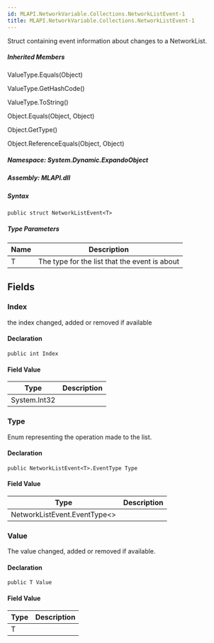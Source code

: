 ```yaml
---  
id: MLAPI.NetworkVariable.Collections.NetworkListEvent-1  
title: MLAPI.NetworkVariable.Collections.NetworkListEvent-1
---
```


<div class="markdown level0 summary">

Struct containing event information about changes to a NetworkList.

</div>

<div class="markdown level0 conceptual">

</div>

<div class="inheritedMembers">

##### Inherited Members

<div>

ValueType.Equals(Object)

</div>

<div>

ValueType.GetHashCode()

</div>

<div>

ValueType.ToString()

</div>

<div>

Object.Equals(Object, Object)

</div>

<div>

Object.GetType()

</div>

<div>

Object.ReferenceEquals(Object, Object)

</div>

</div>

##### **Namespace**: System.Dynamic.ExpandoObject

##### **Assembly**: MLAPI.dll

##### Syntax

    public struct NetworkListEvent<T>

##### Type Parameters

| Name | Description                                   |
|------|-----------------------------------------------|
| T    | The type for the list that the event is about |

## Fields

### Index

<div class="markdown level1 summary">

the index changed, added or removed if available

</div>

<div class="markdown level1 conceptual">

</div>

#### Declaration

    public int Index

#### Field Value

| Type         | Description |
|--------------|-------------|
| System.Int32 |             |

### Type

<div class="markdown level1 summary">

Enum representing the operation made to the list.

</div>

<div class="markdown level1 conceptual">

</div>

#### Declaration

    public NetworkListEvent<T>.EventType Type

#### Field Value

| Type                               | Description |
|------------------------------------|-------------|
| NetworkListEvent.EventType&lt;&gt; |             |

### Value

<div class="markdown level1 summary">

The value changed, added or removed if available.

</div>

<div class="markdown level1 conceptual">

</div>

#### Declaration

    public T Value

#### Field Value

| Type | Description |
|------|-------------|
| T    |             |
